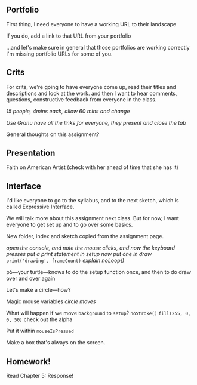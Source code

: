 <!--
print, please
prep: have a site prepared so you can add the landscape link
-->
## Portfolio

First thing, I need everyone to have a working URL to their landscape

If you do, add a link to that URL from your portfolio

...and let's make sure in general that those portfolios are working correctly
I'm missing portfolio URLs for some of you.


## Crits

For crits, we're going to have everyone come up, read their titles and descriptions and look at the work. and then I want to hear comments, questions, constructive feedback from everyone in the class.

_15 people, 4mins each, allow 60 mins and change_

_Use Granu_
_have all the links for everyone, they present and close the tab_

General thoughts on this assignment?


## Presentation

Faith on American Artist (check with her ahead of time that she has it)


## Interface

I'd like everyone to go to the syllabus, and to the next sketch, which is called Expressive Interface.

We will talk more about this assignment next class. But for now, I want everyone to get set up and to go over some basics.

New folder, index and sketch copied from the assignment page.

_open the console, and note the mouse clicks, and now the keyboard presses_
_put a print statement in setup_
_now put one in draw_
`print('drawing', frameCount)`
_explain noLoop()_

p5—your turtle—knows to do the setup function once, and then to do draw over and over again

Let's make a circle—how?

Magic mouse variables _circle moves_

What will happen if we move `background` to `setup`?
`noStroke()`
`fill(255, 0, 0, 50)`   check out the alpha

Put it within `mouseIsPressed`

Make a box that's always on the screen.


## Homework!

Read Chapter 5: Response!
